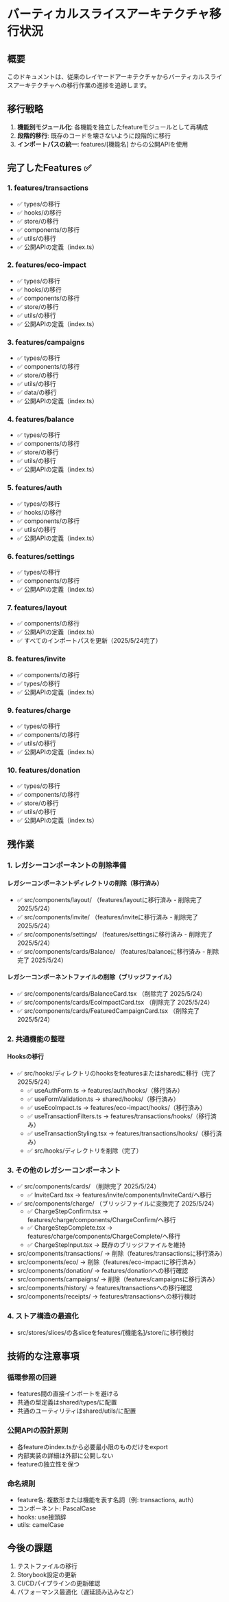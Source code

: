# バーティカルスライスアーキテクチャ移行状況

## 概要

このドキュメントは、従来のレイヤードアーキテクチャからバーティカルスライスアーキテクチャへの移行作業の進捗を追跡します。

## 移行戦略

1. **機能別モジュール化**: 各機能を独立したfeatureモジュールとして再構成
2. **段階的移行**: 既存のコードを壊さないように段階的に移行
3. **インポートパスの統一**: features/[機能名] からの公開APIを使用

## 完了したFeatures ✅

### 1. features/transactions

- ✅ types/の移行
- ✅ hooks/の移行
- ✅ store/の移行
- ✅ components/の移行
- ✅ utils/の移行
- ✅ 公開APIの定義（index.ts）

### 2. features/eco-impact

- ✅ types/の移行
- ✅ hooks/の移行
- ✅ components/の移行
- ✅ store/の移行
- ✅ utils/の移行
- ✅ 公開APIの定義（index.ts）

### 3. features/campaigns

- ✅ types/の移行
- ✅ components/の移行
- ✅ store/の移行
- ✅ utils/の移行
- ✅ data/の移行
- ✅ 公開APIの定義（index.ts）

### 4. features/balance

- ✅ types/の移行
- ✅ components/の移行
- ✅ store/の移行
- ✅ utils/の移行
- ✅ 公開APIの定義（index.ts）

### 5. features/auth

- ✅ types/の移行
- ✅ hooks/の移行
- ✅ components/の移行
- ✅ utils/の移行
- ✅ 公開APIの定義（index.ts）

### 6. features/settings

- ✅ types/の移行
- ✅ components/の移行
- ✅ 公開APIの定義（index.ts）

### 7. features/layout

- ✅ components/の移行
- ✅ 公開APIの定義（index.ts）
- ✅ すべてのインポートパスを更新（2025/5/24完了）

### 8. features/invite

- ✅ components/の移行
- ✅ types/の移行
- ✅ 公開APIの定義（index.ts）

### 9. features/charge

- ✅ types/の移行
- ✅ components/の移行
- ✅ utils/の移行
- ✅ 公開APIの定義（index.ts）

### 10. features/donation

- ✅ types/の移行
- ✅ components/の移行
- ✅ store/の移行
- ✅ utils/の移行
- ✅ 公開APIの定義（index.ts）

## 残作業

### 1. レガシーコンポーネントの削除準備

#### レガシーコンポーネントディレクトリの削除（移行済み）

- ✅ src/components/layout/ （features/layoutに移行済み - 削除完了 2025/5/24）
- ✅ src/components/invite/ （features/inviteに移行済み - 削除完了 2025/5/24）
- ✅ src/components/settings/ （features/settingsに移行済み - 削除完了 2025/5/24）
- ✅ src/components/cards/Balance/ （features/balanceに移行済み - 削除完了 2025/5/24）

#### レガシーコンポーネントファイルの削除（ブリッジファイル）

- ✅ src/components/cards/BalanceCard.tsx （削除完了 2025/5/24）
- ✅ src/components/cards/EcoImpactCard.tsx （削除完了 2025/5/24）
- ✅ src/components/cards/FeaturedCampaignCard.tsx （削除完了 2025/5/24）

### 2. 共通機能の整理

#### Hooksの移行

- ✅ src/hooks/ディレクトリのhooksをfeaturesまたはsharedに移行（完了 2025/5/24）
  - ✅ useAuthForm.ts → features/auth/hooks/（移行済み）
  - ✅ useFormValidation.ts → shared/hooks/（移行済み）
  - ✅ useEcoImpact.ts → features/eco-impact/hooks/（移行済み）
  - ✅ useTransactionFilters.ts → features/transactions/hooks/（移行済み）
  - ✅ useTransactionStyling.tsx → features/transactions/hooks/（移行済み）
  - ✅ src/hooks/ディレクトリを削除（完了）

### 3. その他のレガシーコンポーネント

- ✅ src/components/cards/ （削除完了 2025/5/24）
  - ✅ InviteCard.tsx → features/invite/components/InviteCard/へ移行
- ✅ src/components/charge/ （ブリッジファイルに変換完了 2025/5/24）
  - ✅ ChargeStepConfirm.tsx → features/charge/components/ChargeConfirm/へ移行
  - ✅ ChargeStepComplete.tsx → features/charge/components/ChargeComplete/へ移行
  - ✅ ChargeStepInput.tsx → 既存のブリッジファイルを維持
- src/components/transactions/ → 削除（features/transactionsに移行済み）
- src/components/eco/ → 削除（features/eco-impactに移行済み）
- src/components/donation/ → features/donationへの移行確認
- src/components/campaigns/ → 削除（features/campaignsに移行済み）
- src/components/history/ → features/transactionsへの移行確認
- src/components/receipts/ → features/transactionsへの移行検討

### 4. ストア構造の最適化

- src/stores/slices/の各sliceをfeatures/[機能名]/store/に移行検討

## 技術的な注意事項

### 循環参照の回避

- features間の直接インポートを避ける
- 共通の型定義はshared/types/に配置
- 共通のユーティリティはshared/utils/に配置

### 公開APIの設計原則

- 各featureのindex.tsから必要最小限のものだけをexport
- 内部実装の詳細は外部に公開しない
- featureの独立性を保つ

### 命名規則

- feature名: 複数形または機能を表す名詞（例: transactions, auth）
- コンポーネント: PascalCase
- hooks: use接頭辞
- utils: camelCase

## 今後の課題

1. テストファイルの移行
2. Storybook設定の更新
3. CI/CDパイプラインの更新確認
4. パフォーマンス最適化（遅延読み込みなど）
